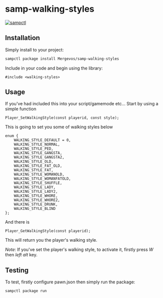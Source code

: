 # samp-walking-styles

[![sampctl](https://img.shields.io/badge/mergevos-samp--walking--styles-2f2f2f.svg?style=for-the-badge)](https://github.com/Mergevos/samp-walking-styles)

<!--
Short description of your library, why it's useful, some examples, pictures or
videos. Link to your forum release thread too.

Remember: You can use "forumfmt" to convert this readme to forum BBCode!

What the sections below should be used for:

`## Installation`: Leave this section un-edited unless you have some specific
additional installation procedure.

`## Testing`: Whether your library is tested with a simple `main()` and `print`,
unit-tested, or demonstrated via prompting the player to connect, you should
include some basic information for users to try out your code in some way.

And finally, maintaining your version number`:

* Follow [Semantic Versioning](https://semver.org/)
* When you release a new version, update `VERSION` and `git tag` it
* Versioning is important for sampctl to use the version control features

Happy Pawning!
-->

## Installation

Simply install to your project:

```bash
sampctl package install Mergevos/samp-walking-styles
```

Include in your code and begin using the library:

```pawn
#include <walking-styles>
```

## Usage

If you've had included this into your script/gamemode etc... Start by using a simple function  
```pawn
Player_SetWalkingStyle(const playerid, const style);
```
This is going to set you some of walking styles below 
```pawn
enum {
	WALKING_STYLE_DEFAULT = 0,
	WALKING_STYLE_NORMAL,
	WALKING_STYLE_PED,
	WALKING_STYLE_GANGSTA,
	WALKING_STYLE_GANGSTA2,
	WALKING_STYLE_OLD,
	WALKING_STYLE_FAT_OLD,
	WALKING_STYLE_FAT,
	WALKING_STYLE_WOMANOLD,
	WALKING_STYLE_WOMANFATOLD,
	WALKING_STYLE_SHUFFLE,
	WALKING_STYLE_LADY,
	WALKING_STYLE_LADY2,
	WALKING_STYLE_WHORE,
	WALKING_STYLE_WHORE2,
	WALKING_STYLE_DRUNK,
	WALKING_STYLE_BLIND
};
```
And there is 
```pawn
Player_GetWalkingStyle(const playerid);
```
This will return you the player's walking style.

*Note*: If you've set the player's walking style, to activate it, firstly press _W_ then _left alt_ key.

## Testing

<!--
Depending on whether your package is tested via in-game "demo tests" or
y_testing unit-tests, you should indicate to readers what to expect below here.
-->

To test, firstly configure pawn.json then simply run the package:

```bash
sampctl package run
```
